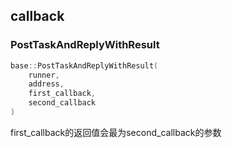 ## callback

### PostTaskAndReplyWithResult
```C++
base::PostTaskAndReplyWithResult(
    runner,
    address,
    first_callback,
    second_callback
)
```
first_callback的返回值会最为second_callback的参数
